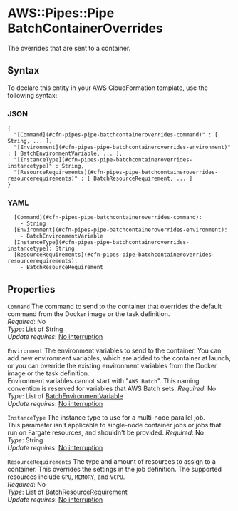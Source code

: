 # AWS::Pipes::Pipe BatchContainerOverrides<a name="aws-properties-pipes-pipe-batchcontaineroverrides"></a>

The overrides that are sent to a container\.

## Syntax<a name="aws-properties-pipes-pipe-batchcontaineroverrides-syntax"></a>

To declare this entity in your AWS CloudFormation template, use the following syntax:

### JSON<a name="aws-properties-pipes-pipe-batchcontaineroverrides-syntax.json"></a>

```
{
  "[Command](#cfn-pipes-pipe-batchcontaineroverrides-command)" : [ String, ... ],
  "[Environment](#cfn-pipes-pipe-batchcontaineroverrides-environment)" : [ BatchEnvironmentVariable, ... ],
  "[InstanceType](#cfn-pipes-pipe-batchcontaineroverrides-instancetype)" : String,
  "[ResourceRequirements](#cfn-pipes-pipe-batchcontaineroverrides-resourcerequirements)" : [ BatchResourceRequirement, ... ]
}
```

### YAML<a name="aws-properties-pipes-pipe-batchcontaineroverrides-syntax.yaml"></a>

```
  [Command](#cfn-pipes-pipe-batchcontaineroverrides-command): 
    - String
  [Environment](#cfn-pipes-pipe-batchcontaineroverrides-environment): 
    - BatchEnvironmentVariable
  [InstanceType](#cfn-pipes-pipe-batchcontaineroverrides-instancetype): String
  [ResourceRequirements](#cfn-pipes-pipe-batchcontaineroverrides-resourcerequirements): 
    - BatchResourceRequirement
```

## Properties<a name="aws-properties-pipes-pipe-batchcontaineroverrides-properties"></a>

`Command`  <a name="cfn-pipes-pipe-batchcontaineroverrides-command"></a>
The command to send to the container that overrides the default command from the Docker image or the task definition\.  
*Required*: No  
*Type*: List of String  
*Update requires*: [No interruption](https://docs.aws.amazon.com/AWSCloudFormation/latest/UserGuide/using-cfn-updating-stacks-update-behaviors.html#update-no-interrupt)

`Environment`  <a name="cfn-pipes-pipe-batchcontaineroverrides-environment"></a>
The environment variables to send to the container\. You can add new environment variables, which are added to the container at launch, or you can override the existing environment variables from the Docker image or the task definition\.  
Environment variables cannot start with "`AWS Batch`"\. This naming convention is reserved for variables that AWS Batch sets\.
*Required*: No  
*Type*: List of [BatchEnvironmentVariable](aws-properties-pipes-pipe-batchenvironmentvariable.md)  
*Update requires*: [No interruption](https://docs.aws.amazon.com/AWSCloudFormation/latest/UserGuide/using-cfn-updating-stacks-update-behaviors.html#update-no-interrupt)

`InstanceType`  <a name="cfn-pipes-pipe-batchcontaineroverrides-instancetype"></a>
The instance type to use for a multi\-node parallel job\.  
This parameter isn't applicable to single\-node container jobs or jobs that run on Fargate resources, and shouldn't be provided\.
*Required*: No  
*Type*: String  
*Update requires*: [No interruption](https://docs.aws.amazon.com/AWSCloudFormation/latest/UserGuide/using-cfn-updating-stacks-update-behaviors.html#update-no-interrupt)

`ResourceRequirements`  <a name="cfn-pipes-pipe-batchcontaineroverrides-resourcerequirements"></a>
The type and amount of resources to assign to a container\. This overrides the settings in the job definition\. The supported resources include `GPU`, `MEMORY`, and `VCPU`\.  
*Required*: No  
*Type*: List of [BatchResourceRequirement](aws-properties-pipes-pipe-batchresourcerequirement.md)  
*Update requires*: [No interruption](https://docs.aws.amazon.com/AWSCloudFormation/latest/UserGuide/using-cfn-updating-stacks-update-behaviors.html#update-no-interrupt)